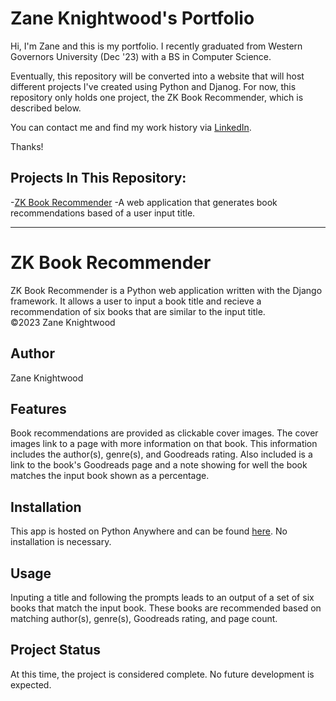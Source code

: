 # Zane Knightwood's Portfolio
Hi, I'm Zane and this is my portfolio. I recently graduated from Western Governors University (Dec '23) with a BS in Computer Science.

Eventually, this repository will be converted into a website that will host different projects I've created using Python and Djanog. For now, this repository only holds one project, the ZK Book Recommender, which is described below.

You can contact me and find my work history via [LinkedIn](https://www.linkedin.com/in/zane-knightwood).

Thanks!

## Projects In This Repository:
-[ZK Book Recommender](#zk-book-recommender)
 -A web application that generates book recommendations based of a user input title.


---

# ZK Book Recommender
ZK Book Recommender is a Python web application written with the Django framework. It allows a user to input a book title and recieve a recommendation of six books that are similar to the input title.<br/>
&copy;2023 Zane Knightwood

## Author
Zane Knightwood

## Features
Book recommendations are provided as clickable cover images.
The cover images link to a page with more information on that book.
This information includes the author(s), genre(s), and Goodreads rating.
Also included is a link to the book's Goodreads page and a note showing for well the book matches the input book shown as a percentage.

## Installation
This app is hosted on Python Anywhere and can be found [here](zaneknightwood.pythonanywhere.com). No installation is necessary.

## Usage
Inputing a title and following the prompts leads to an output of a set of six books that match the input book. These books are recommended based on matching author(s), genre(s), Goodreads rating, and page count.

## Project Status
At this time, the project is considered complete. No future development is expected.
